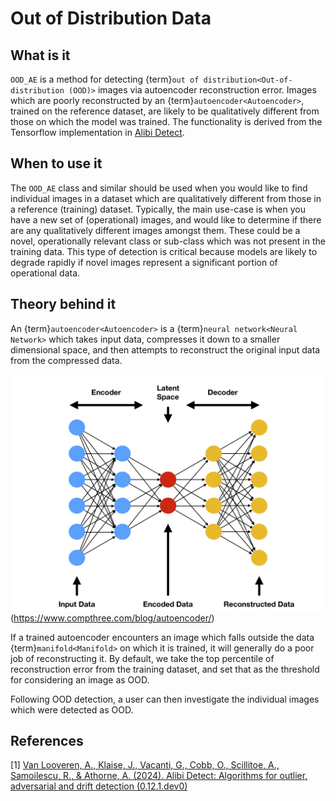 # Out of Distribution Data

## What is it

`OOD_AE` is a method for detecting
{term}`out of distribution<Out-of-distribution (OOD)>` images via autoencoder
reconstruction error. Images which are poorly reconstructed by an
{term}`autoencoder<Autoencoder>`, trained on the reference dataset, are likely
to be qualitatively different from those on which the model was trained. The
functionality is derived from the Tensorflow implementation in
[Alibi Detect](https://github.com/SeldonIO/alibi-detect).

## When to use it

The `OOD_AE` class and similar should be used when you would like to find
individual images in a dataset which are qualitatively different from those in
a reference (training) dataset. Typically, the main use-case is when you have a
new set of (operational) images, and would like to determine if there are any
qualitatively different images amongst them. These could be a novel,
operationally relevant class or sub-class which was not present in the training
data. This type of detection is critical because models are likely to degrade
rapidly if novel images represent a significant portion of operational data.

## Theory behind it

An {term}`autoencoder<Autoencoder>` is a {term}`neural network<Neural Network>`
which takes input data, compresses it down to a smaller dimensional space, and
then attempts to reconstruct the original input data from the compressed data.

![ae](../_static/images/reference/ae.png) (<https://www.compthree.com/blog/autoencoder/>)

If a trained autoencoder encounters an image which falls outside the data
{term}`manifold<Manifold>` on which it is trained, it will generally do a poor
job of reconstructing it. By default, we take the top percentile of
reconstruction error from the training dataset, and set that as the threshold
for considering an image as OOD.

Following OOD detection, a user can then investigate the individual images
which were detected as OOD.

## References

[1] [Van Looveren, A., Klaise, J., Vacanti, G., Cobb, O., Scillitoe, A.,
Samoilescu, R., & Athorne, A. (2024). Alibi Detect: Algorithms for outlier,
adversarial and drift detection
(0.12.1.dev0)](https://github.com/SeldonIO/alibi-detect)
